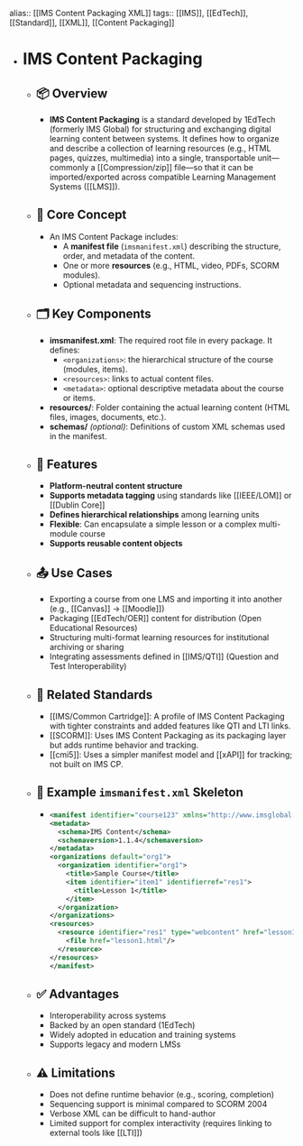 alias:: [[IMS Content Packaging XML]]
tags:: [[IMS]], [[EdTech]], [[Standard]], [[XML]], [[Content Packaging]]

- # IMS Content Packaging
  - ## 📦 Overview
    - **IMS Content Packaging** is a standard developed by 1EdTech (formerly IMS Global) for structuring and exchanging digital learning content between systems. It defines how to organize and describe a collection of learning resources (e.g., HTML pages, quizzes, multimedia) into a single, transportable unit—commonly a [[Compression/zip]] file—so that it can be imported/exported across compatible Learning Management Systems ([[LMS]]).
  - ## 📁 Core Concept
    - An IMS Content Package includes:
      - A **manifest file** (`imsmanifest.xml`) describing the structure, order, and metadata of the content.
      - One or more **resources** (e.g., HTML, video, PDFs, SCORM modules).
      - Optional metadata and sequencing instructions.
  - ## 🗂️ Key Components
    - **imsmanifest.xml**: The required root file in every package. It defines:
      - `<organizations>`: the hierarchical structure of the course (modules, items).
      - `<resources>`: links to actual content files.
      - `<metadata>`: optional descriptive metadata about the course or items.
    - **resources/**: Folder containing the actual learning content (HTML files, images, documents, etc.).
    - **schemas/** *(optional)*: Definitions of custom XML schemas used in the manifest.
  - ## 🧠 Features
    - **Platform-neutral content structure**
    - **Supports metadata tagging** using standards like [[IEEE/LOM]] or [[Dublin Core]]
    - **Defines hierarchical relationships** among learning units
    - **Flexible**: Can encapsulate a simple lesson or a complex multi-module course
    - **Supports reusable content objects**
  - ## 📤 Use Cases
    - Exporting a course from one LMS and importing it into another (e.g., [[Canvas]] → [[Moodle]])
    - Packaging [[EdTech/OER]] content for distribution (Open Educational Resources)
    - Structuring multi-format learning resources for institutional archiving or sharing
    - Integrating assessments defined in [[IMS/QTI]] (Question and Test Interoperability)
  - ## 🔄 Related Standards
    - [[IMS/Common Cartridge]]: A profile of IMS Content Packaging with tighter constraints and added features like QTI and LTI links.
    - [[SCORM]]: Uses IMS Content Packaging as its packaging layer but adds runtime behavior and tracking.
    - [[cmi5]]: Uses a simpler manifest model and [[xAPI]] for tracking; not built on IMS CP.
  - ## 🧪 Example `imsmanifest.xml` Skeleton
    - ```xml
      <manifest identifier="course123" xmlns="http://www.imsglobal.org/xsd/imscp_v1p1">
      <metadata>
        <schema>IMS Content</schema>
        <schemaversion>1.1.4</schemaversion>
      </metadata>
      <organizations default="org1">
        <organization identifier="org1">
          <title>Sample Course</title>
          <item identifier="item1" identifierref="res1">
            <title>Lesson 1</title>
          </item>
        </organization>
      </organizations>
      <resources>
        <resource identifier="res1" type="webcontent" href="lesson1.html">
          <file href="lesson1.html"/>
        </resource>
      </resources>
      </manifest>
      ```
  - ## ✅ Advantages
    - Interoperability across systems
    - Backed by an open standard (1EdTech)
    - Widely adopted in education and training systems
    - Supports legacy and modern LMSs
  - ## ⚠️ Limitations
    - Does not define runtime behavior (e.g., scoring, completion)
    - Sequencing support is minimal compared to SCORM 2004
    - Verbose XML can be difficult to hand-author
    - Limited support for complex interactivity (requires linking to external tools like [[LTI]])